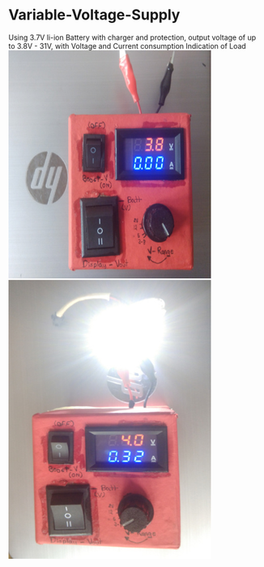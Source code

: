 # Variable-Voltage-Supply
Using 3.7V li-ion Battery with charger and protection, output voltage of up to 3.8V - 31V, with Voltage and Current consumption Indication of Load
![](https://github.com/anoopcc99/Variable-Voltage-Supply/blob/main/Diagram/VSupply1.jpg)
![](https://github.com/anoopcc99/Variable-Voltage-Supply/blob/main/Diagram/VSupply2.jpg)
